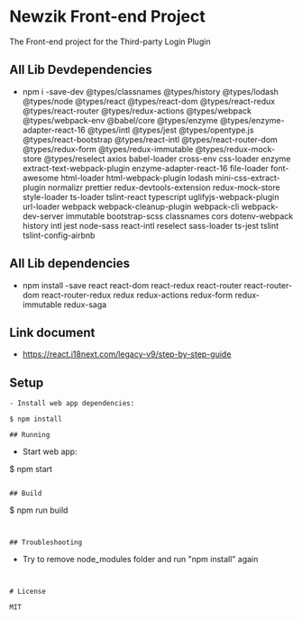 # Newzik Front-end Project

The Front-end project for the Third-party Login Plugin

## All Lib Devdependencies

- npm i -save-dev @types/classnames @types/history @types/lodash @types/node @types/react @types/react-dom @types/react-redux @types/react-router @types/redux-actions @types/webpack  @types/webpack-env @babel/core @types/enzyme @types/enzyme-adapter-react-16 @types/intl @types/jest @types/opentype.js @types/react-bootstrap @types/react-intl @types/react-router-dom  @types/redux-form @types/redux-immutable  @types/redux-mock-store  @types/reselect  axios  babel-loader cross-env css-loader  enzyme extract-text-webpack-plugin enzyme-adapter-react-16  file-loader font-awesome html-loader html-webpack-plugin lodash  mini-css-extract-plugin  normalizr prettier redux-devtools-extension redux-mock-store style-loader ts-loader tslint-react typescript uglifyjs-webpack-plugin url-loader webpack webpack-cleanup-plugin webpack-cli webpack-dev-server immutable bootstrap-scss classnames cors dotenv-webpack history intl jest node-sass react-intl reselect sass-loader ts-jest tslint tslint-config-airbnb

## All Lib dependencies

- npm install -save react react-dom react-redux react-router react-router-dom react-router-redux redux redux-actions redux-form redux-immutable redux-saga

## Link document
- https://react.i18next.com/legacy-v9/step-by-step-guide

## Setup


```
- Install web app dependencies:

$ npm install

## Running

```

- Start web app:

$ npm start
```

## Build

```
$ npm run build
```


## Troubleshooting

```
- Try to remove node_modules folder and run "npm install" again
```


# License

MIT
